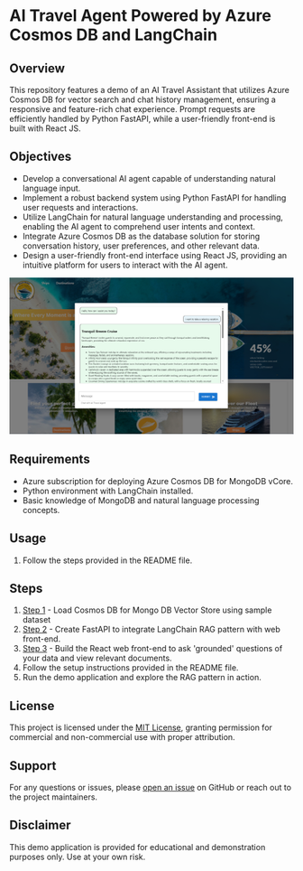 # AI Travel Agent Powered by Azure Cosmos DB and LangChain

## Overview
This repository features a demo of an AI Travel Assistant that utilizes Azure Cosmos DB for vector search and chat history management, ensuring a responsive and feature-rich chat experience. Prompt requests are efficiently handled by Python FastAPI, while a user-friendly front-end is built with React JS.

## Objectives

- Develop a conversational AI agent capable of understanding natural language input.
- Implement a robust backend system using Python FastAPI for handling user requests and interactions.
- Utilize LangChain for natural language understanding and processing, enabling the AI agent to comprehend user intents and context.
- Integrate Azure Cosmos DB as the database solution for storing conversation history, user preferences, and other relevant data.
- Design a user-friendly front-end interface using React JS, providing an intuitive platform for users to interact with the AI agent.

![travel agent chat](images/travel_agent_chat.PNG)

## Requirements
- Azure subscription for deploying Azure Cosmos DB for MongoDB vCore.
- Python environment with LangChain installed.
- Basic knowledge of MongoDB and natural language processing concepts.

## Usage
1. Follow the steps provided in the README file.

## Steps
1. [Step 1](loader) - Load  Cosmos DB for Mongo DB Vector Store using sample dataset
2. [Step 2](api) - Create FastAPI to integrate LangChain RAG pattern with web front-end.
3. [Step 3](web) - Build the React web front-end to ask 'grounded' questions of your data and view relevant documents. 
4. Follow the setup instructions provided in the README file.
5. Run the demo application and explore the RAG pattern in action.

## License
This project is licensed under the [MIT License](MIT.md), granting permission for commercial and non-commercial use with proper attribution.

## Support
For any questions or issues, please [open an issue](https://github.com/jonathanscholtes/cruise_line_ai_agent/issues) on GitHub or reach out to the project maintainers.

## Disclaimer
This demo application is provided for educational and demonstration purposes only. Use at your own risk.